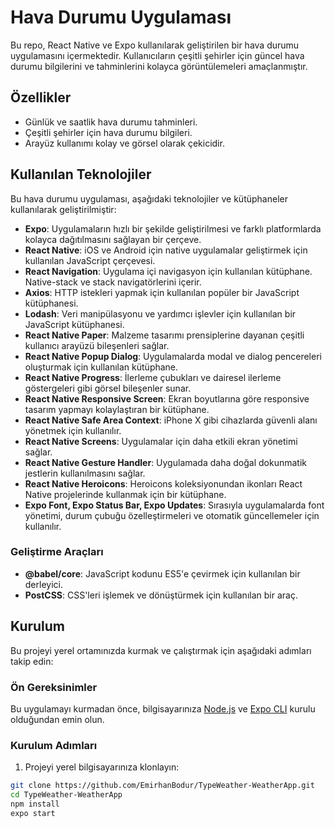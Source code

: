 # Hava Durumu Uygulaması

Bu repo, React Native ve Expo kullanılarak geliştirilen bir hava durumu uygulamasını içermektedir. Kullanıcıların çeşitli şehirler için güncel hava durumu bilgilerini ve tahminlerini kolayca görüntülemeleri amaçlanmıştır.

## Özellikler

- Günlük ve saatlik hava durumu tahminleri.
- Çeşitli şehirler için hava durumu bilgileri.
- Arayüz kullanımı kolay ve görsel olarak çekicidir.

## Kullanılan Teknolojiler

Bu hava durumu uygulaması, aşağıdaki teknolojiler ve kütüphaneler kullanılarak geliştirilmiştir:

- **Expo**: Uygulamaların hızlı bir şekilde geliştirilmesi ve farklı platformlarda kolayca dağıtılmasını sağlayan bir çerçeve.
- **React Native**: iOS ve Android için native uygulamalar geliştirmek için kullanılan JavaScript çerçevesi.
- **React Navigation**: Uygulama içi navigasyon için kullanılan kütüphane. Native-stack ve stack navigatörlerini içerir.
- **Axios**: HTTP istekleri yapmak için kullanılan popüler bir JavaScript kütüphanesi.
- **Lodash**: Veri manipülasyonu ve yardımcı işlevler için kullanılan bir JavaScript kütüphanesi.
- **React Native Paper**: Malzeme tasarımı prensiplerine dayanan çeşitli kullanıcı arayüzü bileşenleri sağlar.
- **React Native Popup Dialog**: Uygulamalarda modal ve dialog pencereleri oluşturmak için kullanılan kütüphane.
- **React Native Progress**: İlerleme çubukları ve dairesel ilerleme göstergeleri gibi görsel bileşenler sunar.
- **React Native Responsive Screen**: Ekran boyutlarına göre responsive tasarım yapmayı kolaylaştıran bir kütüphane.
- **React Native Safe Area Context**: iPhone X gibi cihazlarda güvenli alanı yönetmek için kullanılır.
- **React Native Screens**: Uygulamalar için daha etkili ekran yönetimi sağlar.
- **React Native Gesture Handler**: Uygulamada daha doğal dokunmatik jestlerin kullanılmasını sağlar.
- **React Native Heroicons**: Heroicons koleksiyonundan ikonları React Native projelerinde kullanmak için bir kütüphane.
- **Expo Font, Expo Status Bar, Expo Updates**: Sırasıyla uygulamalarda font yönetimi, durum çubuğu özelleştirmeleri ve otomatik güncellemeler için kullanılır.

### Geliştirme Araçları

- **@babel/core**: JavaScript kodunu ES5'e çevirmek için kullanılan bir derleyici.
- **PostCSS**: CSS'leri işlemek ve dönüştürmek için kullanılan bir araç.


## Kurulum

Bu projeyi yerel ortamınızda kurmak ve çalıştırmak için aşağıdaki adımları takip edin:

### Ön Gereksinimler

Bu uygulamayı kurmadan önce, bilgisayarınıza [Node.js](https://nodejs.org/en/download/) ve [Expo CLI](https://expo.dev/tools#cli) kurulu olduğundan emin olun.

### Kurulum Adımları

1. Projeyi yerel bilgisayarınıza klonlayın:

```bash
git clone https://github.com/EmirhanBodur/TypeWeather-WeatherApp.git
cd TypeWeather-WeatherApp
npm install
expo start